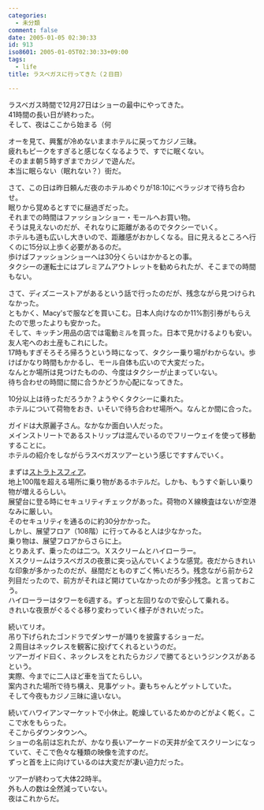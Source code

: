 ```yaml
---
categories:
  - 未分類
comment: false
date: 2005-01-05 02:30:33
id: 913
iso8601: 2005-01-05T02:30:33+09:00
tags:
  - life
title: ラスベガスに行ってきた（２日目）

---
```


<div class="entry-body">
  <p>ラスベガス時間で12月27日はショーの最中にやってきた。<br />
    41時間の長い日が終わった。<br />
    そして、夜はここから始まる（何</p>

  <p>オーを見て、興奮が冷めないままホテルに戻ってカジノ三昧。<br />
    疲れもピークをすぎると感じなくなるようで、すでに眠くない。<br />
    そのまま朝５時すぎまでカジノで遊んだ。<br />
    本当に眠らない（眠れない？）街だ。</p>

  <p>さて、この日は昨日頼んだ夜のホテルめぐりが18:10にベラッジオで待ち合わせ。<br />
    眠りから覚めるとすでに昼過ぎだった。<br />
    それまでの時間はファッションショー・モールへお買い物。<br />
    そうは見えないのだが、それなりに距離があるのでタクシーでいく。<br />
    ホテルも道も広いし大きいので、距離感がおかしくなる。目に見えるところへ行くのに15分以上歩く必要があるのだ。<br />
    歩けばファッションショーへは30分くらいはかかるとの事。<br />
    タクシーの運転士にはプレミアムアウトレットを勧められたが、そこまでの時間もない。</p>

  <p>さて、ディズニーストアがあるという話で行ったのだが、残念ながら見つけられなかった。<br />
    ともかく、Macy'sで服などを買いこむ。日本人向けなのか11%割引券がもらえたので思ったよりも安かった。<br />
    そして、キッチン用品の店では電動ミルを買った。日本で見かけるよりも安い。友人宅へのお土産もこれにした。<br />
    17時もすぎそろそろ帰ろうという時になって、タクシー乗り場がわからない。歩けばかなり時間もかかるし、モール自体も広いので大変だった。<br />
    なんとか場所は見つけたものの、今度はタクシーが止まっていない。<br />
    待ち合わせの時間に間に合うかどうか心配になってきた。</p>

  <p>10分以上は待っただろうか？ようやくタクシーに乗れた。<br />
    ホテルについて荷物をおき、いそいで待ち合わせ場所へ。なんとか間に合った。</p>

  <p>ガイドは大原麗子さん。なかなか面白い人だった。<br />
    メインストリートであるストリップは混んでいるのでフリーウェイを使って移動することに。<br />
    ホテルの紹介をしながらラスベガスツアーという感じですすんでいく。</p>

  <p>まずは<a href="http://www.stratospherehotel.com/">ストラトスフィア</a>。<br />
    地上100階を超える場所に乗り物があるホテルだ。しかも、もうすぐ新しい乗り物が増えるらしい。<br />
    展望台に登る時にセキュリティチェックがあった。荷物のＸ線検査はないが空港なみに厳しい。<br />
    そのセキュリティを通るのに約30分かかった。<br />
    しかし、展望フロア（108階）に行ってみると人は少なかった。<br />
    乗り物は、展望フロアからさらに上。<br />
    とりあえず、乗ったのは二つ。Ｘスクリームとハイローラー。<br />
    Ｘスクリームはラスベガスの夜景に突っ込んでいくような感覚。夜だからきれいな印象が多かったのだが、昼間だとものすごく怖いだろう。残念ながら前から2列目だったので、前方がそれほど開けていなかったのが多少残念。と言っておこう。<br />
    ハイローラーはタワーを6週する。ずっと左回りなので安心して乗れる。<br />
    きれいな夜景がぐるぐる移り変わっていく様子がきれいだった。</p>

  <p>続いてリオ。<br />
    吊り下げられたゴンドラでダンサーが踊りを披露するショーだ。<br />
    ２周目はネックレスを観客に投げてくれるというのだ。<br />
    ツアーガイド曰く、ネックレスをとれたらカジノで勝てるというジンクスがあるという。<br />
    実際、今までに二人ほど車を当てたらしい。<br />
    案内された場所で待ち構え、見事ゲット。妻もちゃんとゲットしていた。<br />
    そして今夜もカジノ三昧に違いない。</p>

  <p>続いてハワイアンマーケットで小休止。乾燥しているためかのどがよく乾く。ここで水をもらった。<br />
    そこからダウンタウンへ。<br />
    ショーの名前は忘れたが、かなり長いアーケードの天井が全てスクリーンになっていて、そこで色々な種類の映像を流すのだ。<br />
    ずっと首を上に向けているのは大変だが凄い迫力だった。</p>

  <p>ツアーが終わって大体22時半。<br />
    外も人の数は全然減っていない。<br />
    夜はこれからだ。</p>
</div>
